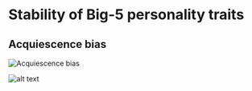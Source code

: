 # Stability of Big-5 personality traits

## Acquiescence bias

![Acquiescence bias](C:/Users/anatal/Downloads/GitHub/Analysis/Personality/Big-5/curve_ars.svg "Acquiescence bias")

![alt text](https://github.com/[username]/[reponame]/blob/[branch]/image.jpg?raw=true)
